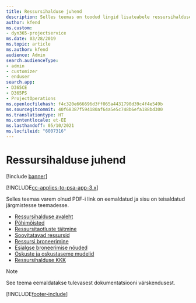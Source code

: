 ```yaml
---
title: Ressursihalduse juhend
description: Selles teemas on toodud lingid lisateabele ressursihalduse kohta rakenduses Project Service Automation
author: kfend
ms.custom:
- dyn365-projectservice
ms.date: 03/28/2019
ms.topic: article
ms.author: kfend
audience: Admin
search.audienceType:
- admin
- customizer
- enduser
search.app:
- D365CE
- D365PS
- ProjectOperations
ms.openlocfilehash: f4c320e666696d3ff065a4431790d39c4f4e549b
ms.sourcegitcommit: 40f68387f594180af64a5e5c748b6efa188bd300
ms.translationtype: HT
ms.contentlocale: et-EE
ms.lasthandoff: 05/10/2021
ms.locfileid: "6007316"
---
```

# <a name="resource-management-guide"></a>Ressursihalduse juhend

[!include [banner](../../includes/psa-now-project-operations.md)]

[!INCLUDE[cc-applies-to-psa-app-3.x](../../includes/cc-applies-to-psa-app-3x.md)]

Selles teemas varem olnud PDF-i link on eemaldatud ja sisu on teisaldatud järgmistesse teemadesse.

- [Ressursihalduse avaleht](../resource-management-home-page.md)
- [Põhimõisted](../reports-key-concepts.md)
- [Ressursitaotluste täitmine](../resource-management-fulfill-requests.md)
- [Soovitatavad ressursid](../resource-management-propose-resources.md)
- [Ressursi broneerimine](../resource-management-book-resources-scheduleboard.md)
- [Esialgse broneerimise nõuded](../resource-management-softbook-requirements.md)
- [Oskuste ja oskustaseme mudelid](../resource-management-skills-proficiency.md)
- [Ressursihalduse KKK](../resource-management-faq.md)

> [!NOTE]
> See teema eemaldatakse tulevasest dokumentatsiooni värskendusest. 


[!INCLUDE[footer-include](../../includes/footer-banner.md)]